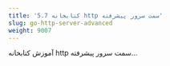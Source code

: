 ```yaml
---
title: '5.7 کتابخانه http سمت سرور پیشرفته'
slug: go-http-server-advanced
weight: 9007
---
```


آموزش کتابخانه http سمت سرور پیشرفته...